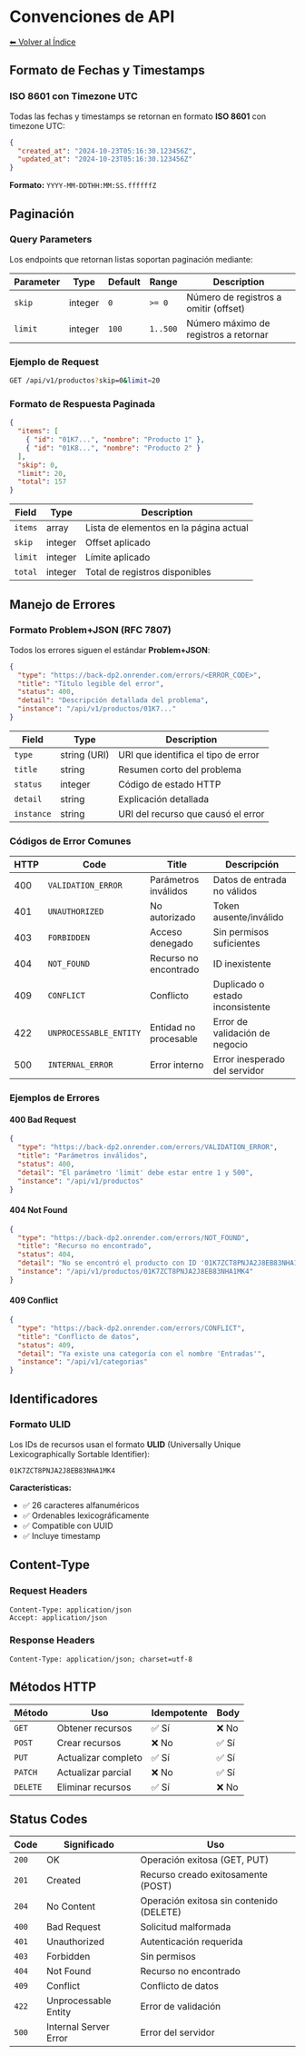 # Convenciones de API

[⬅ Volver al Índice](../README.md)

## Formato de Fechas y Timestamps

### ISO 8601 con Timezone UTC

Todas las fechas y timestamps se retornan en formato **ISO 8601** con timezone UTC:

```json
{
  "created_at": "2024-10-23T05:16:30.123456Z",
  "updated_at": "2024-10-23T05:16:30.123456Z"
}
```

**Formato:** `YYYY-MM-DDTHH:MM:SS.ffffffZ`

## Paginación

### Query Parameters

Los endpoints que retornan listas soportan paginación mediante:

| Parameter | Type | Default | Range | Description |
|-----------|------|---------|-------|-------------|
| `skip` | integer | `0` | `>= 0` | Número de registros a omitir (offset) |
| `limit` | integer | `100` | `1..500` | Número máximo de registros a retornar |

### Ejemplo de Request

```bash
GET /api/v1/productos?skip=0&limit=20
```

### Formato de Respuesta Paginada

```json
{
  "items": [
    { "id": "01K7...", "nombre": "Producto 1" },
    { "id": "01K8...", "nombre": "Producto 2" }
  ],
  "skip": 0,
  "limit": 20,
  "total": 157
}
```

| Field | Type | Description |
|-------|------|-------------|
| `items` | array | Lista de elementos en la página actual |
| `skip` | integer | Offset aplicado |
| `limit` | integer | Límite aplicado |
| `total` | integer | Total de registros disponibles |

## Manejo de Errores

### Formato Problem+JSON (RFC 7807)

Todos los errores siguen el estándar **Problem+JSON**:

```json
{
  "type": "https://back-dp2.onrender.com/errors/<ERROR_CODE>",
  "title": "Título legible del error",
  "status": 400,
  "detail": "Descripción detallada del problema",
  "instance": "/api/v1/productos/01K7..."
}
```

| Field | Type | Description |
|-------|------|-------------|
| `type` | string (URI) | URI que identifica el tipo de error |
| `title` | string | Resumen corto del problema |
| `status` | integer | Código de estado HTTP |
| `detail` | string | Explicación detallada |
| `instance` | string | URI del recurso que causó el error |

### Códigos de Error Comunes

| HTTP | Code | Title | Descripción |
|------|------|-------|-------------|
| 400 | `VALIDATION_ERROR` | Parámetros inválidos | Datos de entrada no válidos |
| 401 | `UNAUTHORIZED` | No autorizado | Token ausente/inválido |
| 403 | `FORBIDDEN` | Acceso denegado | Sin permisos suficientes |
| 404 | `NOT_FOUND` | Recurso no encontrado | ID inexistente |
| 409 | `CONFLICT` | Conflicto | Duplicado o estado inconsistente |
| 422 | `UNPROCESSABLE_ENTITY` | Entidad no procesable | Error de validación de negocio |
| 500 | `INTERNAL_ERROR` | Error interno | Error inesperado del servidor |

### Ejemplos de Errores

#### 400 Bad Request
```json
{
  "type": "https://back-dp2.onrender.com/errors/VALIDATION_ERROR",
  "title": "Parámetros inválidos",
  "status": 400,
  "detail": "El parámetro 'limit' debe estar entre 1 y 500",
  "instance": "/api/v1/productos"
}
```

#### 404 Not Found
```json
{
  "type": "https://back-dp2.onrender.com/errors/NOT_FOUND",
  "title": "Recurso no encontrado",
  "status": 404,
  "detail": "No se encontró el producto con ID '01K7ZCT8PNJA2J8EB83NHA1MK4'",
  "instance": "/api/v1/productos/01K7ZCT8PNJA2J8EB83NHA1MK4"
}
```

#### 409 Conflict
```json
{
  "type": "https://back-dp2.onrender.com/errors/CONFLICT",
  "title": "Conflicto de datos",
  "status": 409,
  "detail": "Ya existe una categoría con el nombre 'Entradas'",
  "instance": "/api/v1/categorias"
}
```

## Identificadores

### Formato ULID

Los IDs de recursos usan el formato **ULID** (Universally Unique Lexicographically Sortable Identifier):

```
01K7ZCT8PNJA2J8EB83NHA1MK4
```

**Características:**
- ✅ 26 caracteres alfanuméricos
- ✅ Ordenables lexicográficamente
- ✅ Compatible con UUID
- ✅ Incluye timestamp

## Content-Type

### Request Headers
```http
Content-Type: application/json
Accept: application/json
```

### Response Headers
```http
Content-Type: application/json; charset=utf-8
```

## Métodos HTTP

| Método | Uso | Idempotente | Body |
|--------|-----|-------------|------|
| `GET` | Obtener recursos | ✅ Sí | ❌ No |
| `POST` | Crear recursos | ❌ No | ✅ Sí |
| `PUT` | Actualizar completo | ✅ Sí | ✅ Sí |
| `PATCH` | Actualizar parcial | ❌ No | ✅ Sí |
| `DELETE` | Eliminar recursos | ✅ Sí | ❌ No |

## Status Codes

| Code | Significado | Uso |
|------|-------------|-----|
| `200` | OK | Operación exitosa (GET, PUT) |
| `201` | Created | Recurso creado exitosamente (POST) |
| `204` | No Content | Operación exitosa sin contenido (DELETE) |
| `400` | Bad Request | Solicitud malformada |
| `401` | Unauthorized | Autenticación requerida |
| `403` | Forbidden | Sin permisos |
| `404` | Not Found | Recurso no encontrado |
| `409` | Conflict | Conflicto de datos |
| `422` | Unprocessable Entity | Error de validación |
| `500` | Internal Server Error | Error del servidor |
